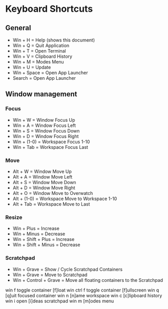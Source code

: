 # Keyboard Shortcuts

## General
* Win + H                 = Help (shows this document)
* Win + Q                 = Quit Application
* Win + T                 = Open Terminal
* Win + V                 = Clipboard History
* Win + M                 = Modes Menu
* Win + U                 = Update
* Win + Space             = Open App Launcher
* Search                  = Open App Launcher

## Window management

### Focus
* Win + W                 = Window Focus Up
* Win + A                 = Window Focus Left
* Win + S                 = Window Focus Down
* Win + D                 = Window Focus Right
* Win + (1-0)             = Workspace Focus 1-10
* Win + Tab               = Workspace Focus Last

### Move
* Alt + W                 = Window Move Up
* Alt + A                 = Window Move Left
* Alt + S                 = Window Move Down
* Alt + D                 = Window Move Right
* Alt + O                 = Window Move to Overwatch
* Alt + (1-0)             = Workspace Move to Workspace 1-10
* Alt + Tab               = Workspace Move to Last

### Resize
* Win + Plus              = Increase
* Win + Minus             = Decrease
* Win + Shift + Plus      = Increase
* Win + Shift + Minus     = Decrease

### Scratchpad
* Win + Grave             = Show / Cycle Scratchpad Containers
* Win + Grave             = Move to Scratchpad
* Win + Control + Grave   = Move all floating containers to the Scratchpad




win f          toggle container [f]loat
win ctrl f     toggle container [f]ullscreen
win q          [q]uit focused container
win n          [n]ame workspace
win c          [c]lipboard history
win i          open [i]deas scratchpad
win m          [m]odes menu